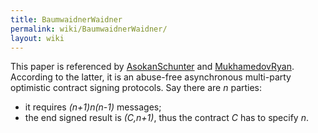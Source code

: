 ```yaml
---
title: BaumwaidnerWaidner
permalink: wiki/BaumwaidnerWaidner/
layout: wiki
---
```


This paper is referenced by [AsokanSchunter](/wiki/AsokanSchunter "wikilink")
and [MukhamedovRyan](/wiki/MukhamedovRyan "wikilink"). According to the
latter, it is an abuse-free asynchronous multi-party optimistic contract
signing protocols. Say there are *n* parties:

-   it requires *(n+1)n(n-1)* messages;
-   the end signed result is *(C,n+1)*, thus the contract *C* has to
    specify *n*.

